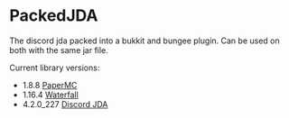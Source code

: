 # PackedJDA

The discord jda packed into a bukkit and bungee plugin. Can be used on both with the same jar file.

Current library versions:

* 1.8.8 [PaperMC](https://papermc.io/)
* 1.16.4 [Waterfall](https://papermc.io/)
* 4.2.0_227 [Discord JDA](https://github.com/DV8FromTheWorld/JDA/)